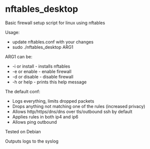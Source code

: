 # nftables_desktop
Basic firewall setup script for linux using nftables

Usage:
- update nftables.conf with your changes
- sudo ./nftables_desktop ARG1

ARG1 can be:
- -i or install - installs nftables
- -e or enable - enable firewall
- -d or disable - disable firewall
- -h or help - prints this help message

The default conf:
- Logs everything, limits dropped packets
- Drops anything not matching one of the rules (increased privacy)
- Allows http/https/dns/dns over tls/outbound ssh by default
- Applies rules in both ip4 and ip6
- Allows ping outbound

Tested on Debian            

Outputs logs to the syslog
